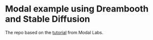 # Modal example using Dreambooth and Stable Diffusion

The repo based on the [tutorial](https://modal.com/docs/guide/ex/dreambooth_app) from Modal Labs.
